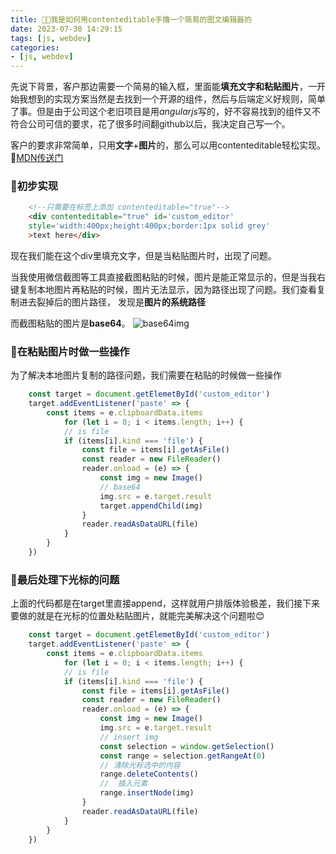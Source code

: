 ```yaml
---
title: 🥥🔧我是如何用contenteditable手撸一个简易的图文编辑器的
date: 2023-07-30 14:29:15
tags: [js, webdev]
categories: 
- [js, webdev]
---
```

先说下背景，客户那边需要一个简易的输入框，里面能**填充文字和粘贴图片**，一开始我想到的实现方案当然是去找到一个开源的组件，然后与后端定义好规则，简单了事。但是由于公司这个老旧项目是用*angularjs*写的，好不容易找到的组件又不符合公司可信的要求，花了很多时间翻github以后，我决定自己写一个。

客户的要求非常简单，只用**文字**+**图片**的，那么可以用contenteditable轻松实现。🚪[MDN传送门](https://developer.mozilla.org/zh-CN/docs/Web/HTML/Global_attributes/contenteditable)

### 🚶初步实现
```html
    <!--只需要在标签上添加 contenteditable="true"-->
    <div contenteditable="true" id='custom_editor'
    style='width:400px;height:400px;border:1px solid grey'
    >text here</div>
```
现在我们能在这个div里填充文字，但是当粘贴图片时，出现了问题。

当我使用微信截图等工具直接截图粘贴的时候，图片是能正常显示的，但是当我右键复制本地图片再粘贴的时候，图片无法显示，因为路径出现了问题。我们查看复制进去裂掉后的图片路径，
发现是**图片的系统路径**

而截图粘贴的图片是**base64**。
![base64img](/img/contenteditable-use/right_img.jpg)

### 🤔在粘贴图片时做一些操作
为了解决本地图片复制的路径问题，我们需要在粘贴的时候做一些操作

```js
    const target = document.getElemetById('custom_editor')
    target.addEventListener('paste' => {
        const items = e.clipboardData.items
            for (let i = 0; i < items.length; i++) {
            // is file
            if (items[i].kind === 'file') {
                const file = items[i].getAsFile()
                const reader = new FileReader()
                reader.onload = (e) => {
                    const img = new Image()
                    // base64
                    img.src = e.target.result
                    target.appendChild(img)
                }
                reader.readAsDataURL(file)
            }
        }
    })
```

### 🏃最后处理下光标的问题
上面的代码都是在target里直接append，这样就用户排版体验极差，我们接下来要做的就是在光标的位置处粘贴图片，就能完美解决这个问题啦😊

```js
    const target = document.getElemetById('custom_editor')
    target.addEventListener('paste' => {
        const items = e.clipboardData.items
            for (let i = 0; i < items.length; i++) {
            // is file
            if (items[i].kind === 'file') {
                const file = items[i].getAsFile()
                const reader = new FileReader()
                reader.onload = (e) => {
                    const img = new Image()
                    img.src = e.target.result
                    // insert img
                    const selection = window.getSelection()
                    const range = selection.getRangeAt(0)
                    // 清除光标选中的内容
                    range.deleteContents()
                    //  插入元素
                    range.insertNode(img)
                }
                reader.readAsDataURL(file)
            }
        }
    })
```